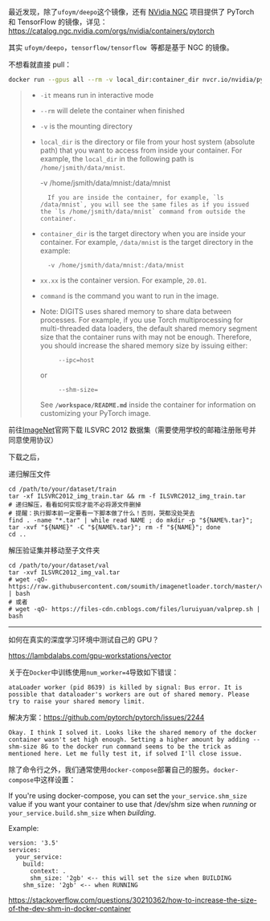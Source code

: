 最近发现，除了`ufoym/deepo`这个镜像，还有 [NVidia NGC](https://catalog.ngc.nvidia.com/) 项目提供了 PyTorch 和 TensorFlow 的镜像，详见：https://catalog.ngc.nvidia.com/orgs/nvidia/containers/pytorch

其实 `ufoym/deepo`，`tensorflow/tensorflow`  等都是基于 NGC 的镜像。

不想看就直接 pull：

```bash
docker run --gpus all --rm -v local_dir:container_dir nvcr.io/nvidia/pytorch:xx.xx-py3
```

> - `-it` means run in interactive mode
>
> - `--rm` will delete the container when finished
>
> - `-v` is the mounting directory
>
> - `local_dir` is the directory or file from your host system (absolute path) that you want to access from inside your container. For example, the `local_dir` in the following path is `/home/jsmith/data/mnist`.
>
>   -v /home/jsmith/data/mnist:/data/mnist
>
>   ```
>     If you are inside the container, for example, `ls /data/mnist`, you will see the same files as if you issued the `ls /home/jsmith/data/mnist` command from outside the container.
>   ```
>
> - `container_dir` is the target directory when you are inside your container. For example, `/data/mnist` is the target directory in the example:
>
>   ```
>     -v /home/jsmith/data/mnist:/data/mnist
>   ```
>
> - `xx.xx` is the container version. For example, `20.01`.
>
> - `command` is the command you want to run in the image.
>
> - Note: DIGITS uses shared memory to share data between processes. For example, if you use Torch multiprocessing for multi-threaded data loaders, the default shared memory segment size that the container runs with may not be enough. Therefore, you should increase the shared memory size by issuing either:
>
>   ```
>        --ipc=host
>   ```
>
>   or
>
>   ```
>        --shm-size=
>   ```
>
>   See **`/workspace/README.md`** inside the container for information on customizing your PyTorch image.

前往[ImageNet](https://image-net.org/)官网下载 ILSVRC 2012 数据集（需要使用学校的邮箱注册账号并同意使用协议）

下载之后，

递归解压文件

```
cd /path/to/your/dataset/train
tar -xf ILSVRC2012_img_train.tar && rm -f ILSVRC2012_img_train.tar
# 递归解压，看看如何实现才能不必将源文件删掉
# 提醒：执行脚本前一定要看一下脚本做了什么！否则，哭都没处哭去
find . -name "*.tar" | while read NAME ; do mkdir -p "${NAME%.tar}"; tar -xvf "${NAME}" -C "${NAME%.tar}"; rm -f "${NAME}"; done
cd ..
```

解压验证集并移动至子文件夹

```
cd /path/to/your/dataset/val
tar -xvf ILSVRC2012_img_val.tar
# wget -qO- https://raw.githubusercontent.com/soumith/imagenetloader.torch/master/valprep.sh | bash
# 或者
# wget -qO- https://files-cdn.cnblogs.com/files/luruiyuan/valprep.sh | bash
```

---

如何在真实的深度学习环境中测试自己的 GPU？

https://lambdalabs.com/gpu-workstations/vector

关于在`Docker`中训练使用`num_worker=4`导致如下错误：

```
ataLoader worker (pid 8639) is killed by signal: Bus error. It is possible that dataloader's workers are out of shared memory. Please try to raise your shared memory limit.
```

解决方案：https://github.com/pytorch/pytorch/issues/2244

```
Okay. I think I solved it. Looks like the shared memory of the docker container wasn't set high enough. Setting a higher amount by adding --shm-size 8G to the docker run command seems to be the trick as mentioned here. Let me fully test it, if solved I'll close issue.
```

除了命令行之外，我们通常使用`docker-compose`部署自己的服务。`docker-compose`中这样设置：

If you're using docker-compose, you can set the `your_service.shm_size` value if you want your container to use that /dev/shm size when _running_ or `your_service.build.shm_size` when _building_.

Example:

```
version: '3.5'
services:
  your_service:
    build:
      context: .
      shm_size: '2gb' <-- this will set the size when BUILDING
    shm_size: '2gb' <-- when RUNNING
```

https://stackoverflow.com/questions/30210362/how-to-increase-the-size-of-the-dev-shm-in-docker-container
